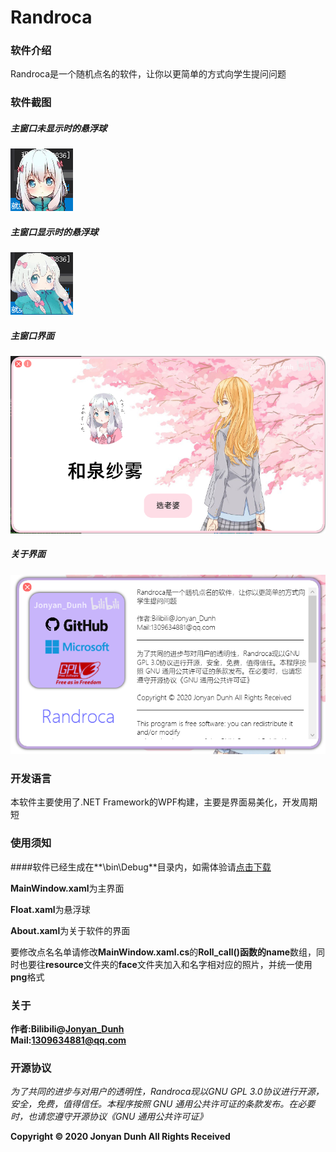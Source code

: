 # Randroca

### 软件介绍

 Randroca是一个随机点名的软件，让你以更简单的方式向学生提问问题

### 软件截图

##### 主窗口未显示时的悬浮球

![image-20200727133244018](https://github.com/JonyanDunh/Randroca/blob/master/image-20200727133244018.png)

##### 主窗口显示时的悬浮球

![image-20200727133350900](https://github.com/JonyanDunh/Randroca/blob/master/image-20200727133350900.png)

##### 主窗口界面

![image-20200727133405856](https://github.com/JonyanDunh/Randroca/blob/master/image-20200727133405856.png)

##### 关于界面

![image-20200727133430138](https://github.com/JonyanDunh/Randroca/blob/master/image-20200727133430138.png)

### 开发语言

本软件主要使用了.NET Framework的WPF构建，主要是界面易美化，开发周期短

### 使用须知

####软件已经生成在**\bin\Debug**目录内，如需体验请[点击下载](https://github.com/JonyanDunh/Randroca/blob/master/bin/Debug/Randroca.exe)

**MainWindow.xaml**为主界面

**Float.xaml**为悬浮球

**About.xaml**为关于软件的界面

要修改点名名单请修改**MainWindow.xaml.cs**的**Roll_call()**函数的**name**数组，同时也要往**resource**文件夹的**face**文件夹加入和名字相对应的照片，并统一使用**png**格式

### 关于

**作者:Bilibili@[Jonyan_Dunh](https://space.bilibili.com/96876893)**  
**Mail:1309634881@qq.com**

### 开源协议

*为了共同的进步与对用户的透明性，Randroca现以GNU GPL 3.0协议进行开源，安全，免费，值得信任。本程序按照 GNU 通用公共许可证的条款发布。在必要时，也请您遵守开源协议《GNU 通用公共许可证》*





**Copyright © 2020 Jonyan Dunh All Rights Received**

